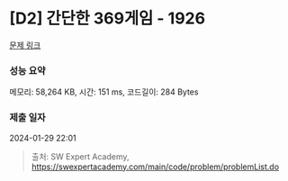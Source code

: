 # [D2] 간단한 369게임 - 1926 

[문제 링크](https://swexpertacademy.com/main/code/problem/problemDetail.do?contestProbId=AV5PTeo6AHUDFAUq) 

### 성능 요약

메모리: 58,264 KB, 시간: 151 ms, 코드길이: 284 Bytes

### 제출 일자

2024-01-29 22:01



> 출처: SW Expert Academy, https://swexpertacademy.com/main/code/problem/problemList.do